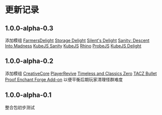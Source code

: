 # 更新记录

## 1.0.0-alpha-0.3

添加模组 [FarmersDelight](https://www.curseforge.com/minecraft/mc-mods/farmers-delight) [Storage Delight](https://www.curseforge.com/minecraft/mc-mods/storage-delight-forge) [Silent's Delight](https://www.curseforge.com/minecraft/mc-mods/silents-delight) [Sanity: Descent Into Madness](https://www.curseforge.com/minecraft/mc-mods/sanity-descent-into-madness) [KubeJS Sanity](https://www.curseforge.com/minecraft/mc-mods/kubejs-sanity) [KubeJS](https://www.curseforge.com/minecraft/mc-mods/kubejs) [Rhino](https://www.curseforge.com/minecraft/mc-mods/rhino) [ProbeJS](https://www.curseforge.com/minecraft/mc-mods/probejs) [KubeJS Delight](https://www.curseforge.com/minecraft/mc-mods/kubejs-delight)

## 1.0.0-alpha-0.2

添加模组 [CreativeCore](https://www.curseforge.com/minecraft/mc-mods/creativecore) [PlayerRevive](https://www.curseforge.com/minecraft/mc-mods/playerrevive) [Timeless and Classics Zero](https://www.curseforge.com/minecraft/mc-mods/timeless-and-classics-zero) [TACZ Bullet Proof Enchant Forge Add-on](https://www.curseforge.com/minecraft/mc-mods/tacz-bullet-proof-enchant-add-on) 以便平衡后期玩家清理怪群难度

## 1.0.0-alpha-0.1

整合包初步测试
